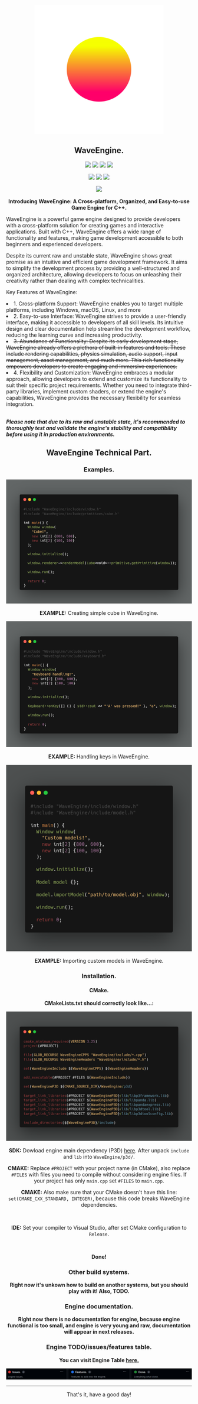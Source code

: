 <p align="center"><img src="WaveEngine.png" width=350 height=350></p>
<h2 align="center">WaveEngine.</h2>

<p align="center"><img src="https://img.shields.io/github/stars/xzripper/WaveEngine?color=white&style=for-the-badge"> <img src="https://img.shields.io/github/v/tag/xzripper/WaveEngine?color=white&style=for-the-badge"> <img src="https://img.shields.io/github/commit-activity/w/xzripper/WaveEngine?color=white&style=for-the-badge"> <img src="https://img.shields.io/github/last-commit/xzripper/WaveEngine?color=white&style=for-the-badge"></p>
<p align="center"><img src="https://img.shields.io/github/languages/top/xzripper/WaveEngine?color=white&style=for-the-badge"> <img src="https://img.shields.io/github/languages/count/xzripper/WaveEngine?color=white&style=for-the-badge"> <img src="https://www.codefactor.io/repository/github/xzripper/waveengine/badge?style=for-the-badge"></p>
<p align="center"><img src="https://img.shields.io/github/license/xzripper/WaveEngine?color=white&style=for-the-badge"></p>

<p align="center">
<b>Introducing WaveEngine: A Cross-platform, Organized, and Easy-to-use Game Engine for C++.</b>

WaveEngine is a powerful game engine designed to provide developers with a cross-platform solution for creating games and interactive applications. Built with C++, WaveEngine offers a wide range of functionality and features, making game development accessible to both beginners and experienced developers.

Despite its current raw and unstable state, WaveEngine shows great promise as an intuitive and efficient game development framework. It aims to simplify the development process by providing a well-structured and organized architecture, allowing developers to focus on unleashing their creativity rather than dealing with complex technicalities.

Key Features of WaveEngine:

<li>1. Cross-platform Support: WaveEngine enables you to target multiple platforms, including Windows, macOS, Linux, and more</li>

<li>2. Easy-to-use Interface: WaveEngine strives to provide a user-friendly interface, making it accessible to developers of all skill levels. Its intuitive design and clear documentation help streamline the development workflow, reducing the learning curve and increasing productivity.</li>

<li><strike>3. Abundance of Functionality: Despite its early development stage, WaveEngine already offers a plethora of built-in features and tools. These include rendering capabilities, physics simulation, audio support, input management, asset management, and much more. This rich functionality empowers developers to create engaging and immersive experiences.</strike></li>

<li>4. Flexibility and Customization: WaveEngine embraces a modular approach, allowing developers to extend and customize its functionality to suit their specific project requirements. Whether you need to integrate third-party libraries, implement custom shaders, or extend the engine's capabilities, WaveEngine provides the necessary flexibility for seamless integration.</li><br>

<i><b>Please note that due to its raw and unstable state, it's recommended to thoroughly test and validate the engine's stability and compatibility before using it in production environments.</b></i>
</p>

<h2 align="center">WaveEngine Technical Part.</h2>

<div align="center">
  <h3>Examples.</h3>

  <p><img src="Media\FirstExample.png"></p>
  <p><b>EXAMPLE:</b> Creating simple cube in WaveEngine.</p>

  <p><img src="Media\SecondExample.png"></p>
  <p><b>EXAMPLE:</b> Handling keys in WaveEngine.</p>

  <p><img src="Media\ThirdExample.png"></p>
  <p><b>EXAMPLE:</b> Importing custom models in WaveEngine.</p>

  <h3>Installation.</h3>
  <h4>CMake.</h4>

  <p><b>CMakeLists.txt should correctly look like...:</b></p>

  <p><img src="Media\CMake.png"></p>

  <p><b>SDK:</b> Dowload engine main dependency (P3D) <a href="https://mega.nz/file/TGwmRKYR#Mv3t5JS6eKWzRN2iLaik8CzMpQPTtAfqId63iNGl4VM">here</a>. After unpack <code>include</code> and <code>lib</code> into <code>WaveEngine/p3d/</code>.</p>

  <p><b>CMAKE:</b> Replace <code>#PROJECT</code> with your project name (in CMake), also replace <code>#FILES</code> with files you need to compile without considering engine files. If your project has only <code>main.cpp</code> set <code>#FILES</code> to <code>main.cpp</code>.</p>
  <p><b>CMAKE:</b> Also make sure that your CMake doesn't have this line: <code>set(CMAKE_CXX_STANDARD, INTEGER)</code>, because this code breaks WaveEngine dependencies.</p><br>

  <p><b>IDE:</b> Set your compiler to Visual Studio, after set CMake configuration to <code>Release</code>.</p><br>
  
  <p><b>Done!</b></p>

  <h3>Other build systems.</h3>

  <p><b>Right now it's unkown how to build on another systems, but you should play with it! Also, TODO.</b></p>

  <h3>Engine documentation.</h3>
  <p><b>Right now there is no documentation for engine, because engine functional is too small, and engine is very young and raw, documentation will appear in next releases.</b></p>

  <h3>Engine TODO/issues/features table.</h3>
  <p><b>You can visit Engine Table <a href="https://github.com/users/xzripper/projects/4/">here.</a></b></p>
  <a href="https://github.com/users/xzripper/projects/4/"><img src="Media\EngineTable.png"></a>
</div>
  
<hr><p align="center">That's it, have a good day!</p>
